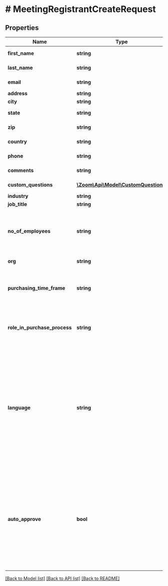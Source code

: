 # # MeetingRegistrantCreateRequest

## Properties

Name | Type | Description | Notes
------------ | ------------- | ------------- | -------------
**first_name** | **string** | The registrant&#39;s first name. |
**last_name** | **string** | The registrant&#39;s last name. | [optional]
**email** | **string** | The registrant&#39;s email address. |
**address** | **string** | The registrant&#39;s address. | [optional]
**city** | **string** | The registrant&#39;s city. | [optional]
**state** | **string** | The registrant&#39;s state or province. | [optional]
**zip** | **string** | The registrant&#39;s ZIP or postal code. | [optional]
**country** | **string** | The registrant&#39;s two-letter [country code](https://marketplace.zoom.us/docs/api-reference/other-references/abbreviation-lists#countries). | [optional]
**phone** | **string** | The registrant&#39;s phone number. | [optional]
**comments** | **string** | The registrant&#39;s questions and comments. | [optional]
**custom_questions** | [**\Zoom\Api\Model\CustomQuestion[]**](CustomQuestion.md) | Information about custom questions. | [optional]
**industry** | **string** | The registrant&#39;s industry. | [optional]
**job_title** | **string** | The registrant&#39;s job title. | [optional]
**no_of_employees** | **string** | The registrant&#39;s number of employees:  * &#x60;1-20&#x60;  * &#x60;21-50&#x60;  * &#x60;51-100&#x60;  * &#x60;101-500&#x60;  * &#x60;500-1,000&#x60;  * &#x60;1,001-5,000&#x60;  * &#x60;5,001-10,000&#x60;  * &#x60;More than 10,000&#x60; | [optional]
**org** | **string** | The registrant&#39;s organization. | [optional]
**purchasing_time_frame** | **string** | The registrant&#39;s purchasing time frame:  * &#x60;Within a month&#x60;  * &#x60;1-3 months&#x60;  * &#x60;4-6 months&#x60;  * &#x60;More than 6 months&#x60;  * &#x60;No timeframe&#x60; | [optional]
**role_in_purchase_process** | **string** | The registrant&#39;s role in the purchase process:  * &#x60;Decision Maker&#x60;  * &#x60;Evaluator/Recommender&#x60;  * &#x60;Influencer&#x60;  * &#x60;Not involved&#x60; | [optional]
**language** | **string** | The registrant&#39;s language preference for confirmation emails:  * &#x60;en-US&#x60; — English (US)  * &#x60;de-DE&#x60; — German (Germany)  * &#x60;es-ES&#x60; — Spanish (Spain)  * &#x60;fr-FR&#x60; — French (France)  * &#x60;jp-JP&#x60; — Japanese  * &#x60;pt-PT&#x60; — Portuguese (Portugal)  * &#x60;ru-RU&#x60; — Russian  * &#x60;zh-CN&#x60; — Chinese (PRC)  * &#x60;zh-TW&#x60; — Chinese (Taiwan)  * &#x60;ko-KO&#x60; — Korean  * &#x60;it-IT&#x60; — Italian (Italy)  * &#x60;vi-VN&#x60; — Vietnamese  * &#x60;pl-PL&#x60; — Polish  * &#x60;Tr-TR&#x60; — Turkish | [optional]
**auto_approve** | **bool** | If a meeting was scheduled with the &#x60;approval_type&#x60; field value of &#x60;1&#x60; (manual approval) but you want to automatically approve meeting registrants, set the value of this field to &#x60;true&#x60;.   **Note:** You cannot use this field to change approval setting for a meeting originally scheduled with the &#x60;approval_type&#x60; field value of &#x60;0&#x60; (automatic approval). | [optional]

[[Back to Model list]](../../README.md#models) [[Back to API list]](../../README.md#endpoints) [[Back to README]](../../README.md)
